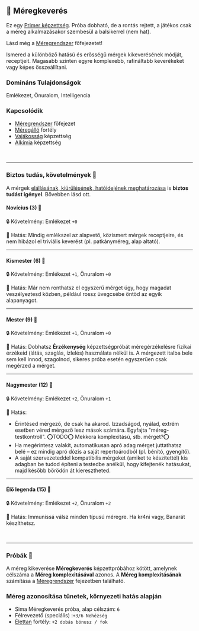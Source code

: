 ## 🔵 Méregkeverés

Ez egy [Primer képzettség](../010_09_primer_szekunder_ismeretek.md). Próba dobható, de a rontás rejtett, a játékos csak a méreg alkalmazásakor szembesül a balsikerrel (nem hat). 

Lásd még a [Méregrendszer](../150_meregrendszer.md) főfejezetet!

Ismered a különböző hatású és erősségű mérgek kikeverésének módját, receptjeit. Magasabb szinten egyre komplexebb, rafináltabb keverékeket vagy képes összeállítani.

### Domináns Tulajdonságok

Emlékezet, Önuralom, Intelligencia

### Kapcsolódik

- [Méregrendszer](../150_meregrendszer.md) főfejezet
- [Méregálló](../fortelyok.altalanos/meregallo.md) fortély
- [Vajákosság](../kepzettsegek.szekunder/vajakossag.md) képzettség
- [Alkímia](../kepzettsegek.szekunder/alkimia.md) képzettség
 
<br />

---
### Biztos tudás, követelmények 📖

A mérgek [elállásának, kiürülésének, hatóidejének meghatározása](../151_meregkeveres_szabalyai.md#3-el%C3%A1ll%C3%A1s--ki%C3%BCr%C3%BCl%C3%A9s) is **biztos tudást igényel**. Bővebben lásd ott.

#### Novícius (3) 📖

🔒 Követelmény: Emlékezet `+0`

🌟 Hatás: Mindig emlékszel az alapvető, közismert mérgek receptjeire, és nem hibázol el triviális keverést (pl. patkányméreg, alap altató).

---
#### Kismester (6) 📖

🔒 Követelmény: Emlékezet `+1`, Önuralom `+0`

🌟 Hatás: Már nem ronthatsz el egyszerű mérget úgy, hogy magadat veszélyeztesd közben, például rossz üvegcsébe öntöd az egyik alapanyagot.

---
#### Mester (9) 📖

🔒 Követelmény: Emlékezet `+1`, Önuralom `+0`

🌟 Hatás:  Dobhatsz **Érzékenység** képzettségpróbát méregérzékelésre fizikai érzékeid (látás, szaglás, ízlelés) használata nélkül is. A mérgezett italba bele sem kell innod, szagolnod, sikeres próba esetén egyszerűen csak megérzed a mérget.

---
#### Nagymester (12) 📖

🔒 Követelmény:  Emlékezet `+2`, Önuralom `+1`

🌟 Hatás:
- Érintésed mérgező, de csak ha akarod. Izzadságod, nyálad, extrém esetben véred mérgező lesz mások számára. Egyfajta "méreg-testkontroll". ⭕TODO⭕ Mekkora komplexitású, stb. mérget?⭕
- Ha megérintesz valakit, automatikusan apró adag mérget juttathatsz belé – ez mindig apró dózis a saját repertoárodból (pl. bénító, gyengítő).
- A saját szervezeteddel kompatibilis mérgeket (amiket te készítettél) kis adagban be tudod építeni a testedbe anélkül, hogy kifejtenék hatásukat, majd később bőrödön át kieresztheted.

---
#### Élő legenda (15) 📖

🔒 Követelmény: Emlékezet `+2`, Önuralom `+2`

🌟 Hatás: Immunissá válsz minden típusú méregre. Ha kr4ni vagy, Banarát készíthetsz.

<br />

---
### Próbák 🎲

A méreg kikeverése **Méregkeverés** képzettpróbához kötött, amelynek célszáma a **Méreg komplexitásával** azonos. A **Méreg komplexitásának** számítása a [Méregrendszer](../150_meregrendszer.md) fejezetben található.

### Méreg azonosítása tünetek, környezeti hatás alapján

- Sima Méregkeverés próba, alap célszám: `6`
- Félrevezető (speciális) :`+3/6 Nehézség`
- [Élettan](../fortelyok.altalanos/elettan.md) fortély: `+2 dobás bónusz / fok`
